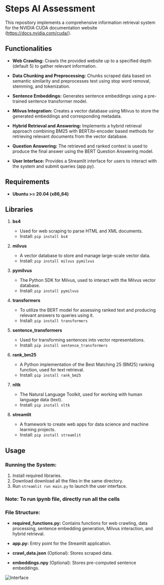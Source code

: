 # Steps AI Assessment

This repository implements a comprehensive information retrieval system for the NVIDIA CUDA documentation website (https://docs.nvidia.com/cuda/).

## Functionalities

- **Web Crawling:** Crawls the provided website up to a specified depth (default 5) to gather relevant information.
  
- **Data Chunking and Preprocessing:** Chunks scraped data based on semantic similarity and preprocesses text using stop word removal, stemming, and tokenization.
  
- **Sentence Embeddings:** Generates sentence embeddings using a pre-trained sentence transformer model.
  
- **Milvus Integration:** Creates a vector database using Milvus to store the generated embeddings and corresponding metadata.
  
- **Hybrid Retrieval and Answering:** Implements a hybrid retrieval approach combining BM25 with BERT/bi-encoder based methods for retrieving relevant documents from the vector database.

- **Question Answering:**  The retrieved and ranked context is used to produce the final answer using the BERT Question Answering model.
- **User Interface:** Provides a Streamlit interface for users to interact with the system and submit queries (app.py).

## Requirements

- **Ubuntu >= 20.04 (x86_64)**

## Libraries

1. **bs4**
   - Used for web scraping to parse HTML and XML documents.
   - Install: `pip install bs4`
   
2. **milvus**
   - A vector database to store and manage large-scale vector data.
   - Install: `pip install milvus pymilvus`
   
3. **pymilvus**
   - The Python SDK for Milvus, used to interact with the Milvus vector database.
   - Install: `pip install pymilvus`
   
4. **transformers**
   - To utilize the BERT model for assessing ranked text and producing relevant answers to queries using it.
   - Install: `pip install transformers`
   
5. **sentence_transformers**
   - Used for transforming sentences into vector representations.
   - Install: `pip install sentence_transformers`
   
6. **rank_bm25**
   - A Python implementation of the Best Matching 25 (BM25) ranking function, used for text retrieval.
   - Install: `pip install rank_bm25`
   
7. **nltk**
   - The Natural Language Toolkit, used for working with human language data (text).
   - Install: `pip install nltk`
   
8. **streamlit**
   - A framework to create web apps for data science and machine learning projects.
   - Install: `pip install streamlit`

## Usage

### Running the System:

1. Install required libraries.
2. Download download all the files in the same directory.
3. Run `streamlit run main.py` to launch the user interface.

### Note: To run ipynb file, directly run all the cells

### File Structure:

- **required_functions.py:** Contains functions for web crawling, data processing, sentence embedding generation, Milvus interaction, and hybrid retrieval.
  
- **app.py:** Entry point for the Streamlit application.
  
- **crawl_data.json** (Optional): Stores scraped data.
  
- **embeddings.npy** (Optional): Stores pre-computed sentence embeddings.

![Interface](https://github.com/user-attachments/assets/b56877dc-a295-4b82-83a5-f60a4d08df92)
